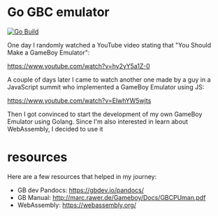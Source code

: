 # Go GBC emulator

[![Go Build](https://github.com/aldebap/go_gbc/actions/workflows/go.yml/badge.svg)](https://github.com/aldebap/go_gbc/actions/workflows/go.yml)

One day I randomly watched a YouTube video stating that "You Should Make a GameBoy Emulator":

https://www.youtube.com/watch?v=hy2yY5a1Z-0

A couple of days later I came to watch another one made by a guy in a JavaScript summit who
implemented a GameBoy Emulator using JS:

https://www.youtube.com/watch?v=ElwhYW5wjts

Then I got convinced to start the development of my own GameBoy Emulator using Golang.
Since I'm also interested in learn about WebAssembly, I decided to use it 

#   resources
Here are a few resources that helped in my journey:

- GB dev Pandocs: https://gbdev.io/pandocs/
- GB Manual: http://marc.rawer.de/Gameboy/Docs/GBCPUman.pdf
- WebAssembly: https://webassembly.org/
